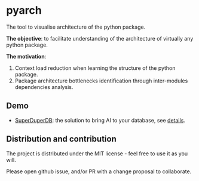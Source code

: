 # pyarch

The tool to visualise architecture of the python package.

**The objective**: to facilitate understanding of the architecture of virtually any python package.

**The motivation**:

1. Context load reduction when learning the structure of the python package.
2. Package architecture bottlenecks identification through inter-modules dependencies analysis.

## Demo

- [SuperDuperDB](/superduperdb): the solution to bring AI to your database,
  see [details](https://github.com/SuperDuperDB/superduperdb).

## Distribution and contribution

The project is distributed under the MIT license - feel free to use it as you will.

Please open github issue, and/or PR with a change proposal to collaborate.
